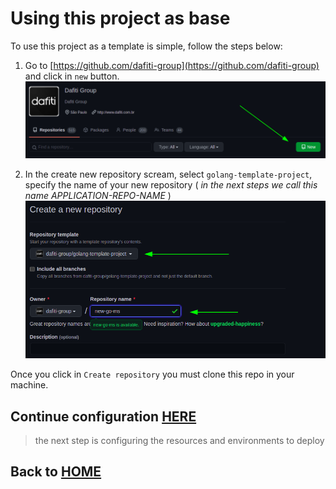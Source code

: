 # Using this project as base

To use this project as a template is simple, follow the steps below:

1. Go to [https://github.com/dafiti-group](https://github.com/dafiti-group)
and click in `new` button.
![Github create new repo](./assets/github-new-button.png)

1. In the create new repository scream, select `golang-template-project`,
specify the name of your new repository ( *in the next steps we call this name APPLICATION-REPO-NAME* )
![Github create new repo name](./assets/github-create-new-repo.png)

Once you click in `Create repository` you must clone this repo
in your machine.

## Continue configuration [HERE](./CONFIG-CHART-AND-ARGO.md)
>the next step is configuring the resources and environments to deploy

## Back to [HOME](../README.md)
